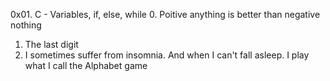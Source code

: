 0x01. C - Variables, if, else, while
0. Poitive anything is better than negative nothing
1. The last digit
3. I sometimes suffer from insomnia. And when I can't fall asleep. I play what I call the Alphabet game
